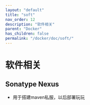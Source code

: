 ```yaml
---
layout: "default"
title: "soft"
nav_order: 12
description: "软件相关"
parent: "Docker"
has_children: false
permalink: "/docker/doc/soft/"
---
```


# 软件相关

## Sonatype Nexus

- 用于搭建maven私服，以后部署玩玩
  
